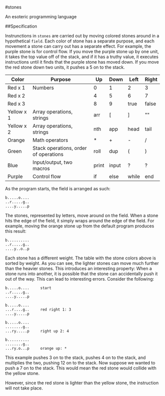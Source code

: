 #stones

An esoteric programming language

##Specification

Instrunctions in `stones` are carried out by moving colored stones around in a
hypothetical `field`. Each color of stone has a separate purpose, and each
movement a stone can carry out has a separate effect. For example, the purple
stone is for control flow. If you move the purple stone up by one unit, it
takes the top value off of the stack, and if it has a truthy value, it executes
instructions until it finds that the purple stone has moved down. If you move
the red stone down two units, it pushes a 5 on to the stack.

| Color      | Purpose                               | Up    | Down  | Left  | Right |
|------------|---------------------------------------|-------|------ |-------|-------|
| Red x 1    | Numbers                               | 0     | 1     | 2     | 3     |
| Red x 2    |                                       | 4     | 5     | 6     | 7     |
| Red x 3    |                                       | 8     | 9     | true  | false |
| Yellow x 1 | Array operations, strings             | arr   | [     | ]     | ""    |
| Yellow x 2 | Array operations, strings             | nth   | app   | head  | tail  |
| Orange     | Math operators                        | \*    | +     | -     | /     |
| Green      | Stack operations, order of operations | roll  | dup   | (     | )     |
| Blue       | Input/output, two macros              | print | input | ?     | ?     |
| Purple     | Control flow                          | if    | else  | while | end   |

As the program starts, the field is arranged as such:

```
b.....o....
..r.....g..
....y.....p
```

The stones, represented by letters, move around on the field. When a stone hits
the edge of the field, it simply wraps around the edge of the field. For
example, moving the orange stone up from the default program produces this
result:

```
b..........
..r.....g..
....y..o..p
```

Each stone has a different weight. The table with the stone colors above is
sorted by weight. As you can see, the lighter stones can move much further than
the heavier stones. This introduces an interesting property: When a stone runs
into another, it is possible that the stone can accidentally push it out of the
way. This can lead to interesting errors. Consider the following:

```
b.....o....     start
..r.....g..
....y.....p

b.....o....
...r....g..     red right 1: 3
....y.....p

b.....o....
........g..
...ry.....p     right up 2: 4

b..........
........g..
...ry.o...p     orange up: *
```

This example pushes 3 on to the stack, pushes 4 on to the stack, and multiplies
the two, pushing 12 on to the stack. Now suppose we wanted to push a 7 on to
the stack. This would mean the red stone would collide with the yellow stone.

However, since the red stone is lighter than the yellow stone, the instruction
will not take place.

